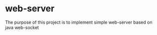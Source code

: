 # web-server
The purpose of this project is to implement simple web-server based on java web-socket
